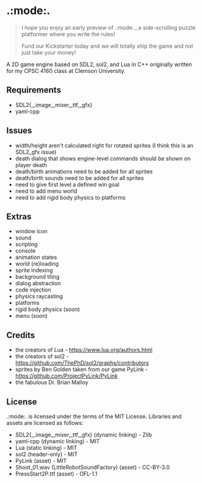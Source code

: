# .:mode:.

> I hope you enjoy an early preview of .:mode:., a side-scrolling puzzle platformer where you write the rules!
> 
> Fund our Kickstarter today and we will totally ship the game and not just take your money!

A 2D game engine based on SDL2, sol2, and Lua in C++ originally written for my CPSC 4160 class at Clemson University.


## Requirements

* SDL2{,\_image,\_mixer,\_ttf,\_gfx}
* yaml-cpp


## Issues

* width/height aren't calculated right for rotated sprites (I think this is an SDL2\_gfx issue)
* death dialog that shows engine-level commands should be shown on player death
* death/birth animations need to be added for all sprites
* death/birth sounds need to be added for all sprites
* need to give first level a defined win goal
* need to add menu world
* need to add rigid body physics to platforms


## Extras

* window icon
* sound
* scripting
* console
* animation states
* world (re)loading
* sprite indexing
* background tiling
* dialog abstraction
* code injection
* physics raycasting
* platforms
* rigid body physics (soon)
* menu (soon)


## Credits

* the creators of Lua - https://www.lua.org/authors.html
* the creators of sol2 - https://github.com/ThePhD/sol2/graphs/contributors
* sprites by Ben Golden taken from our game PyLink - https://github.com/ProjectPyLink/PyLink
* the fabulous Dr. Brian Malloy


## License

.:mode:. is licensed under the terms of the MIT License. Libraries and assets are licensed as follows:

* SDL2{,\_image,\_mixer,\_ttf,\_gfx} (dynamic linking) - Zlib
* yaml-cpp (dynamic linking) - MIT
* Lua (static linking) - MIT
* sol2 (header-only) - MIT
* PyLink (asset) - MIT
* Shoot\_01.wav (LittleRobotSoundFactory) (asset) - CC-BY-3.0
* PressStart2P.ttf (asset) - OFL-1.1
